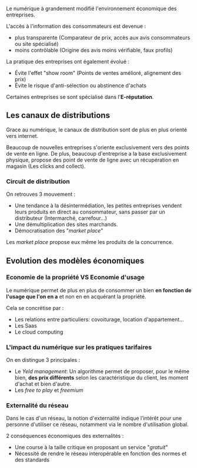 Le numérique à grandement modifié l'environnement économique des entreprises.

L'accès à l'information des consommateurs est devenue :
- plus transparente (Comparateur de prix, accès aux avis consommateurs ou site spécialisé)
- moins contrôlable (Origine des avis moins vérifiable, faux profils)

La pratique des entreprises ont également évolué :
- Évite l'effet "show room" (Points de ventes amélioré, alignement des prix)
- Évite le risque d'anti-sélection ou abstinence d'achats

Certaines entreprises se sont spécialisé dans l'**E-réputation**.

## Les canaux de distributions

Grace au numérique, le canaux de distribution sont de plus en plus orienté vers internet.

Beaucoup de nouvelles entreprises s'oriente exclusivement vers des points de vente en ligne. De plus, beaucoup d'entreprise a la base exclusivement physique, propose des point de vente de ligne avec un récupération en magasin (Les clicks and collect).

### Circuit de distribution

On retrouves 3 mouvement :
- Une tendance à la désintermédiation, les petites entreprises vendent leurs produits en direct au consommateur, sans passer par un distributeur (Intermarché, carrefour...)
- Une démultiplication des sites marchands. 
- Démocratisation des "*market place*" 

Les *market place* propose eux même les produits de la concurrence.


## Evolution des modèles économiques

### Economie de la propriété VS Economie d'usage

Le numérique permet de plus en plus de consommer un bien **en fonction de l'usage que l'on en a** et non en en acquérant la propriété.

Cela se concrétise par :
- Les relations entre particuliers: covoiturage, location d'appartement...
- Les Saas
- Le cloud computing

### L'impact du numérique sur les pratiques tarifaires

On en distingue 3 principales :
- Le *Yeld management*: Un algorithme permet de proposer, pour le même bien, **des prix différents** selon les caractéristique du client, les moment d'achat et bien d'autre.
- Les *free to play* et *freemium*

### Externalité du réseau

Dans le cas d'un réseau, la notion d'externalité indique l’intérêt pour une personne d'utiliser ce réseau, notamment via le nombre d'utilisation global.

2 conséquences économiques des externalités :
- Une course à la taille critique en proposant un service "*gratuit*"
- Nécessité de rendre le réseau interopérable en fonction des normes et des standards

